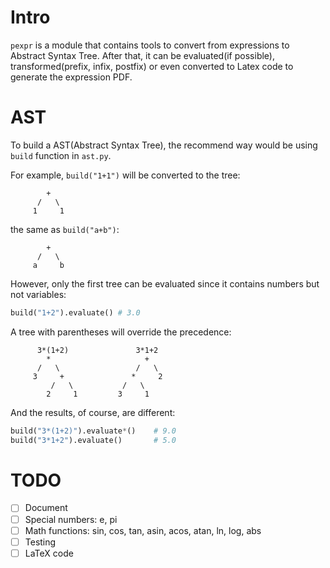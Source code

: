 # Intro
`pexpr` is a module that contains tools to convert from expressions to Abstract Syntax Tree. After that, it can be evaluated(if possible), transformed(prefix, infix, postfix) or even converted to Latex code to generate the expression PDF.

# AST
To build a AST(Abstract Syntax Tree), the recommend way would be using `build` function in `ast.py`.

For example, `build("1+1")` will be converted to the tree:
```
        +
      /   \
     1     1
```
the same as `build("a+b")`:
```
        +
      /   \
     a     b
```
However, only the first tree can be evaluated since it contains numbers but not variables:
```python
build("1+2").evaluate() # 3.0
```

A tree with parentheses will override the precedence:
```
      3*(1+2)               3*1+2
        *                     +
      /   \                 /   \
     3     +               *     2
         /   \           /   \
        2     1         3     1
```
And the results, of course, are different:
```python
build("3*(1+2)").evaluate*()    # 9.0
build("3*1+2").evaluate()       # 5.0
```

# TODO
- [ ] Document
- [ ] Special numbers: e, pi
- [ ] Math functions: sin, cos, tan, asin, acos, atan, ln, log, abs
- [ ] Testing
- [ ] LaTeX code